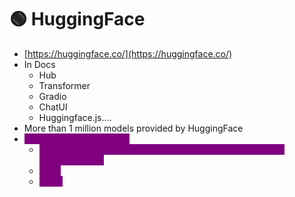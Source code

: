 # 🟢 HuggingFace

* [https://huggingface.co/](https://huggingface.co/)
* In Docs
  * Hub
  * Transformer
  * Gradio
  * ChatUI
  * Huggingface.js....
* More than 1 million models provided by HuggingFace
* <mark style="color:purple;background-color:purple;">**Profile ⇒ Access Tokens**</mark>
  * <mark style="color:purple;background-color:purple;">**Fine grained - To provide specific permission like specific respository etc**</mark>
  * <mark style="color:purple;background-color:purple;">**Read**</mark>
  * <mark style="color:purple;background-color:purple;">**Write**</mark>
